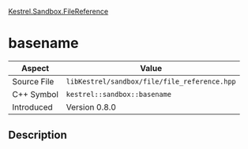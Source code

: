 [Kestrel.Sandbox.FileReference](index.md)
# basename
| Aspect | Value |
| --- | --- |
| Source File | `libKestrel/sandbox/file/file_reference.hpp` |
| C++ Symbol | `kestrel::sandbox::basename` |
| Introduced | Version 0.8.0 |
## Description
